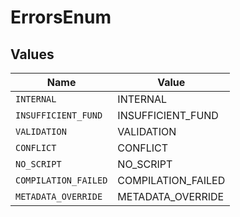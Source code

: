 # ErrorsEnum


## Values

| Name                 | Value                |
| -------------------- | -------------------- |
| `INTERNAL`           | INTERNAL             |
| `INSUFFICIENT_FUND`  | INSUFFICIENT_FUND    |
| `VALIDATION`         | VALIDATION           |
| `CONFLICT`           | CONFLICT             |
| `NO_SCRIPT`          | NO_SCRIPT            |
| `COMPILATION_FAILED` | COMPILATION_FAILED   |
| `METADATA_OVERRIDE`  | METADATA_OVERRIDE    |